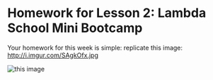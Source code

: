 # Homework for Lesson 2: Lambda School Mini Bootcamp

Your homework for this week is simple: replicate this image: http://i.imgur.com/SAgkOfx.jpg

![this image](http://i.imgur.com/SAgkOfx.jpg)
